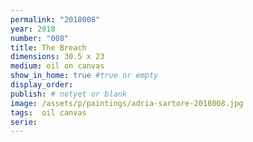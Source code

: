 ```yaml
---
permalink: "2018008"
year: 2018
number: "008"
title: The Breach
dimensions: 30.5 x 23
medium: oil on canvas
show_in_home: true #true or empty
display_order: 
publish: # notyet or blank
image: /assets/p/paintings/adria-sartore-2018008.jpg
tags:  oil canvas
serie:
---
```


